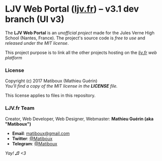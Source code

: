 # LJV Web Portal ([ljv.fr](http://ljv.fr/)) – v3.1 dev branch (UI v3)

The **LJV Web Portal** is an *unofficial project* made for the Jules Verne High School (Nantes, France). The project's source code is *free to use* and *released under the MIT license*.

This project purpose is to link all the other projects hosting on the *[ljv.fr](http://ljv.fr/) web platform*

### License

Copyright (c) 2017 Matiboux (Mathieu Guérin)  
*You'll find a copy of the MIT license in the **LICENSE** file.*

This license applies to files in this repository.

### LJV.fr Team

Creator, Web Developer, Web Designer, Webmaster: **Mathieu Guérin (aka "Matiboux")**
 - **Email**: [matiboux@gmail.com](mailto:matiboux@gmail.com)
 - **Twitter**: [@Matiboux](http://twitter.com/Matiboux)
 - **Telegram**: [@Matiboux](https://t.me/Matiboux)

*Yay! ♫ <3*